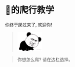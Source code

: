 # 👴的爬行教学
你终于爬过来了, 欢迎你!
> ![img](climb.gif)
<!-- > [cli2mb](ad.mp4 ':include :type=video width=100% height=400px') -->
<!-- [cinwell website](https://cinwell.com ':include :type=iframe width=100%') -->
> 你想怎么爬? 请在边栏选择。